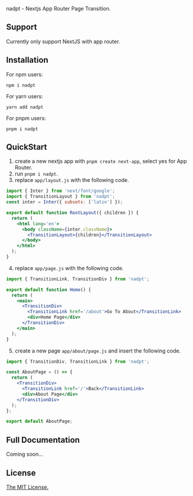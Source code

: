 nadpt - Nextjs App Router Page Transition.

## Support

Currently only support NextJS with app router.

## Installation

For npm users:

```
npm i nadpt
```

For yarn users:

```
yarn add nadpt
```

For pnpm users:

```
pnpm i nadpt
```

## QuickStart

1. create a new nextjs app with `pnpm create next-app`, select yes for App
   Router.
2. run `pnpm i nadpt`.
3. replace `app/layout.js` with the following code.

```jsx
import { Inter } from 'next/font/google';
import { TransitionLayout } from 'nadpt';
const inter = Inter({ subsets: ['latin'] });

export default function RootLayout({ children }) {
  return (
    <html lang='en'>
      <body className={inter.className}>
        <TransitionLayout>{children}</TransitionLayout>
      </body>
    </html>
  );
}
```

4. replace `app/page.js` with the following code.

```jsx
import { TransitionLink, TransitionDiv } from 'nadpt';

export default function Home() {
  return (
    <main>
      <TransitionDiv>
        <TransitionLink href='/about'>Go To About</TransitionLink>
        <div>Home Page</div>
      </TransitionDiv>
    </main>
  );
}
```

5. create a new page `app/about/page.js` and insert the following code.

```jsx
import { TransitionDiv, TransitionLink } from 'nadpt';

const AboutPage = () => {
  return (
    <TransitionDiv>
      <TransitionLink href='/'>Back</TransitionLink>
      <div>About Page</div>
    </TransitionDiv>
  );
};

export default AboutPage;
```

## Full Documentation

Coming soon...

## License

[The MIT License.](https://opensource.org/licenses/MIT)
